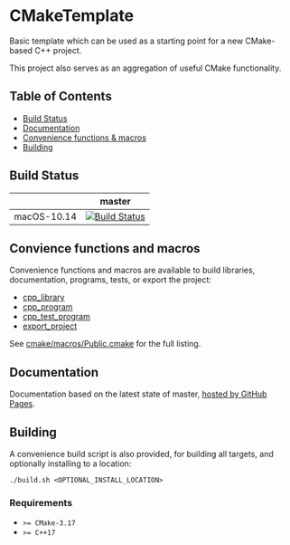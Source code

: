 # CMakeTemplate

Basic template which can be used as a starting point for a new CMake-based C++ project.

This project also serves as an aggregation of useful CMake functionality.

## Table of Contents

- [Build Status](#build-status)
- [Documentation](#documentation)
- [Convenience functions & macros](#convenience-functions-and-macros)
- [Building](#building)

## Build Status

|       | master | 
| ----- | ------ | 
| macOS-10.14 | [![Build Status](https://travis-ci.com/moddyz/CMakeTemplate.svg?branch=master)](https://travis-ci.com/moddyz/CMakeTemplate) |

## Convience functions and macros

Convenience functions and macros are available to build libraries, documentation, programs, tests, or export the project:
- [cpp_library](src/exampleSharedLibrary/CMakeLists.txt)
- [cpp_program](src/exampleProgram/CMakeLists.txt)
- [cpp_test_program](src/exampleSharedLibrary/tests/CMakeLists.txt)
- [export_project](CMakeLists.txt)

See [cmake/macros/Public.cmake](cmake/macros/Public.cmake) for the full listing.

## Documentation

Documentation based on the latest state of master, [hosted by GitHub Pages](https://moddyz.github.io/CMakeTemplate/).

## Building

A convenience build script is also provided, for building all targets, and optionally installing to a location:
```
./build.sh <OPTIONAL_INSTALL_LOCATION>
```

### Requirements

- `>= CMake-3.17`
- `>= C++17`

